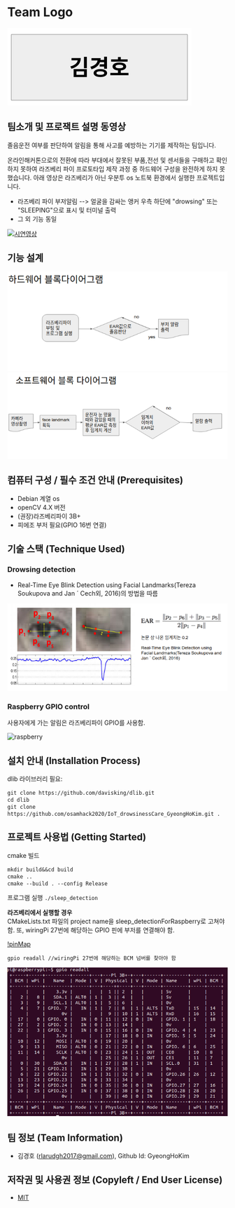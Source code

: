 # Team Logo

![logo](./img/teamLogo.png)

## 팀소개 및 프로잭트 설명 동영상

졸음운전 여부를 판단하여 알림을 통해 사고를 예방하는 기기를 제작하는 팀입니다.

온라인해커톤으로의 전환에 따라 부대에서 잘못된 부품,전선 및 센서들을 구매하고 확인하지 못하여 라즈베리 파이 프로토타입 제작 과정 중 하드웨어 구성을 완전하게 하지 못했습니다. 아래 영상은 라즈베리가 아닌 우분투 os 노트북 환경에서 실행한 프로젝트입니다.  
* 라즈베리 파이 부저알림 --> 얼굴을 감싸는 앵커 우측 하단에 "drowsing" 또는 "SLEEPING"으로 표시 및 터미널 출력
* 그 외 기능 동일

[![시연영상](http://img.youtube.com/vi/s2uMnYTOk5w/0.jpg)](https://youtu.be/s2uMnYTOk5w)

## 기능 설계

![hardware](./img/hardwareBlockDiagram.png)
![software](./img/softwareBlockDiagram.png)

## 컴퓨터 구성 / 필수 조건 안내 (Prerequisites)
* Debian 계열 os
* openCV 4.X 버전
* (권장)라즈베리파이 3B+
* 피에조 부저 필요(GPIO 16번 연결)

## 기술 스택 (Technique Used)

### Drowsing detection

* Real-Time Eye Blink Detection using Facial Landmarks(Tereza Soukupova and Jan ´ Cech외, 2016)의 방법을 따름

![earMethod](./img/earMethod.png)

### Raspberry GPIO control

사용자에게 가는 알림은 라즈베리파이 GPIO를 사용함.

![raspberry](./img/raspberry.JPG)

## 설치 안내 (Installation Process)

dlib 라이브러리 필요:
``` shell
git clone https://github.com/davisking/dlib.git
cd dlib
git clone https://github.com/osamhack2020/IoT_drowsinessCare_GyeongHoKim.git .
```

## 프로젝트 사용법 (Getting Started)

cmake 빌드
``` shell
mkdir build&&cd build
cmake ..
cmake --build . --config Release
```

프로그램 실행
`./sleep_detection`

**라즈베리에서 실행할 경우**  
CMakeLists.txt 파일의 project name을 sleep_detectionForRaspberry로 고쳐야 함.
또, wiringPi 27번에 해당하는 GPIO 핀에 부저를 연결해야 함.  

[!pinMap](./img/pinMap.png)

``` shell
gpio readall //wiringPi 27번에 해당하는 BCM 넘버를 찾아야 함
```
![gpio](./img/gpio.png)


## 팀 정보 (Team Information)
- 김경호 (rlarudgh2017@gmail.com), Github Id: GyeongHoKim

## 저작권 및 사용권 정보 (Copyleft / End User License)
 * [MIT](https://github.com/osam2020-WEB/Sample-ProjectName-TeamName/blob/master/license.md)
